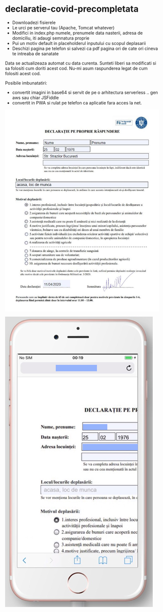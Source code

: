 # declaratie-covid-precompletata

* Downloadezi fisierele
* Le urci pe serverul tau (Apache, Tomcat whatever)
* Modifici in index.php numele, prenumele data nasterii, adresa de domiciliu, iti adaugi semnatura proprie
* Pui un motiv default in placeholderul inputului cu scopul deplasarii
* Deschizi pagina pe telefon si salvezi ca pdf pagina ori de cate ori cineva te intreaba de sanatate

Data se actualizeaza automat cu data curenta. Sunteti liberi sa modificati si sa folositi cum doriti acest cod. Nu-mi asum raspunderea legat de cum folositi acest cod.

Posibile imbunatatiri: 
* convertit imagini in base64 si servit de pe o arhitectura serverless .. gen aws sau chiar JSFiddle
* convertit in PWA si rulat pe telefon ca aplicatie fara acces la net.

![Declaratie](./Capture.JPG)

![Telefon Test](./telefon.jpg)
